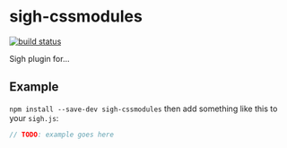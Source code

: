 # sigh-cssmodules

[![build status](https://circleci.com/gh/Strate/sigh-cssmodules.png)](https://circleci.com/gh/Strate/sigh-cssmodules)

Sigh plugin for...

## Example

`npm install --save-dev sigh-cssmodules` then add something like this to your `sigh.js`:
```javascript
// TODO: example goes here
```
